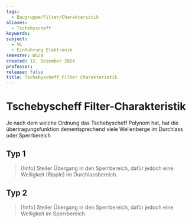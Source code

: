 ```yaml
---
tags:
  - Baugruppe/Filter/Charakteristik
aliases:
  - Tschebyscheff
keywords: 
subject:
  - VL
  - Einführung Elektronik
semester: WS24
created: 12. Dezember 2024
professor: 
release: false
title: Tschebyscheff Filter Charakteristik
---
```

 

# Tschebyscheff Filter-Charakteristik

Je nach dem welche Ordnung das Tschebyscheff Polynom hat, hat die übertragungsfunktion dementsprechend viele Wellenberge im Durchlass oder Sperrbereich

## Typ 1

 > [!info] Steiler Übergang in den Sperrbereich, dafür jedoch eine Welligkeit (Ripple) im Durchlassbereich.

## Typ 2

> [!info] Steiler Übergang in den Sperrbereich, dafür jedoch eine Welligkeit im Sperrbereich.
